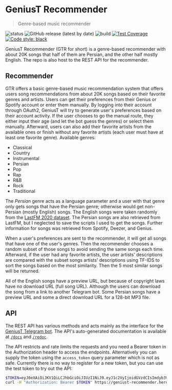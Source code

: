 # GeniusT Recommender

> Genre-based music recommender

![status](https://img.shields.io/uptimerobot/status/m787655640-672a0fd52cb6b3f3a02aef57)
![GitHub release (latest by
date)](https://img.shields.io/github/v/release/allerter/geniust-recommender)
![build](https://github.com/allerter/geniust-recommender/workflows/build/badge.svg)
[![Test Coverage](https://api.codeclimate.com/v1/badges/175b7ad47144fe93c3df/test_coverage)](https://codeclimate.com/github/allerter/geniust-recommender/test_coverage)
[![Code style:
black](https://img.shields.io/badge/code%20style-black-000000.svg)](https://github.com/psf/black)

GeniusT Recommender (GTR for short) is a genre-based recommender
with about 20K songs that half of them are Persian, and the other
half mostly English. The repo is also host to the REST API for the recommender.

## Recommender

GTR offers a basic genre-based music recommendation system that
offers users song recommendations from about 20K songs based on their
favorite genres and artists. Users can get their preferences from their
Genius or Spotify account or enter them manually. By logging into their
account through OAuth2, GeniusT will try to generate user's preferences
based on their account activity. If the user chooses to go the manual route,
they either input their age (and let the bot guess
the genres) or select them manually. Afterward, users can also add their
favorite artists from the available ones or finish without any favorite
artists (each user must have at least one favorite genre). Available
genres:

-   Classical
-   Country
-   Instrumental
-   Persian
-   Pop
-   Rap
-   R&B
-   Rock
-   Traditional

The *Persian* genre acts as a language parameter and a user with that
genre only gets songs that have the Persian genre; otherwise would get
non-Persian (mostly English) songs. The English songs were taken
randomly from the [LastFM 2020
dataset](https://github.com/renesemela/lastfm-dataset-2020). The Persian
songs are also retrieved from LastFM, but I neglected to save the
scripts I used to get the songs. Further information for songs was
retrieved from Spotify, Deezer, and Genius.

When a user\'s preferences are sent to the recommender, it will get all
songs that have one of the user\'s genres. Then the recommender chooses
a random subset of those songs to avoid sending the same songs each
time. Afterward, if the user had any favorite artists, the user
artists\' descriptions are compared with the subset songs artists\'
descriptions using TF-IDS to sort the songs based on the most
similarity. Then the 5 most similar songs will be returned.

All of the English songs have a preview URL, but because of copyright
laws have no download URL (full song URL). Although the users can
download the song from a link to another Telegram bot. Some Persian
songs have a preview URL and some a direct download URL for a 128-bit
MP3 file.


## API

The REST API has various methods and acts mainly as the interface for
the [GeniusT Telegram bot](https://github.com/allerter/geniust). The
API's auto-generated documentation is available at
[`/docs`](https://geniust-recommender.herokuapp.com/docs) and
[`/redoc`](https://geniust-recommender.herokuapp.com/redoc).

The API restricts and rate limits the requests and you need a Bearer token
in the Authorization header to access the endpoints. Alternatively you can
supply the token using the `access_token` query parameter which is
not as safe. Currently there is no way to register for a new token,
but you can use the test token to try out the API:

```bash
$TOKEN=eyJ0eXAiOiJKV1QiLCJhbGciOiJIUzI1NiJ9.eyJ1c2VyIjoidGVzdCIsImdyb3VwIjoiZGVmYXVsdCJ9.d72_GIgfKkogHfjSHJS83DKVFK3jm8D9asN-wa-9vuU
curl -H "Authorization: Bearer $TOKEN" https://geniust-recommender.herokuapp.com/genres
```
